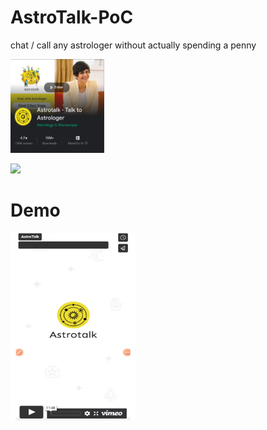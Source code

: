 # AstroTalk-PoC
chat / call any astrologer without actually spending a penny

[<img src="20221012_224656.png" width="150" height="150">](https://play.google.com/store/apps/details?id=com.astrotalk)

![](https://i.imgur.com/8vUxI0l.webp?maxwidth=760&fidelity=grand)

# Demo

[<img src="XzsEEax.webp" width="200" height="300">](https://player.vimeo.com/video/759614880?h=cccfea3ffb&badge=1&autopause=0)
